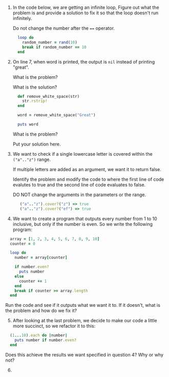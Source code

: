 1. In the code below, we are getting an infinite loop, Figure out what the problem is and provide a solution to fix it so that the loop
   doesn't run infinitely.

   Do not change the number after the `==` operator.

    ```ruby
      loop do
        random_number = rand(10)
        break if random_number == 10
      end
    ```

2.  On line 7, when word is printed, the output is `nil` instead of printing "great".

    What is the problem?

    What is the solution?


    ```ruby
      def remove_white_space(str)
        str.rstrip!
      end

      word = remove_white_space("Great")

      puts word
    ```

    What is the problem?

    Put your solution here.

3. We want to check if a single lowercase letter is covered within the `("a".."z")` range.

   If multiple letters are added as an argument, we want it to return false.

   Identify the problem and modify the code to where the first line of code evalutes to true
   and the second line of code evaluates to false.

   DO NOT change the arguments in the parameters or the range.


   ```ruby
      ("a".."z").cover?("z") => true
      ("a".."z").cover?("ef") => true
   ```

4.  We want to create a program that outputs every number from 1 to 10 inclusive, but only if the number is even. So we write the following program:

  ```ruby
    array = [1, 2, 3, 4, 5, 6, 7, 8, 9, 10]
    counter = 0

    loop do
      number = array[counter]

      if number.even?
        puts number
      else
        counter += 1
      end
      break if counter >= array.length
    end
  ```

  Run the code and see if it outputs what we want it to. If it doesn't, what is the problem and how do we fix it?

5. After looking at the last problem, we decide to make our code a little more succinct, so we refactor it to this:

  ```ruby
    (1...10).each do |number|
      puts number if number.even?
    end
  ```

  Does this achieve the results we want specified in question 4? Why or why not?
  
6. 
